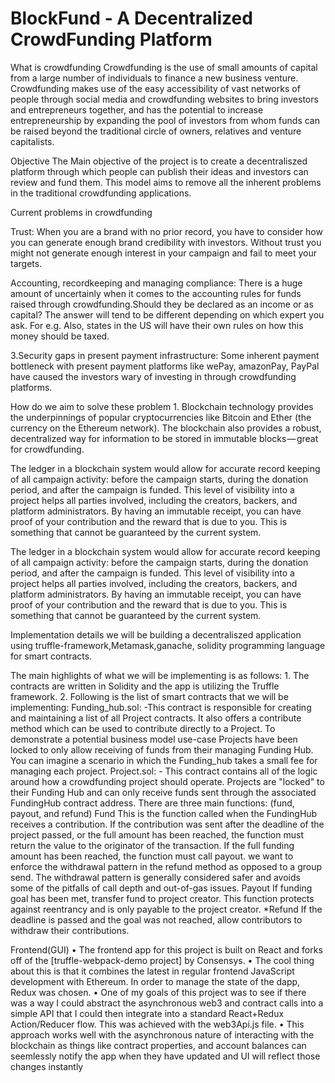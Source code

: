 # BlockFund - A Decentralized CrowdFunding Platform
What is crowdfunding Crowdfunding is the use of small amounts of capital from a large number of individuals to finance a new business venture. Crowdfunding makes use of the easy accessibility of vast networks of people through social media and crowdfunding websites to bring investors and entrepreneurs together, and has the potential to increase entrepreneurship by expanding the pool of investors from whom funds can be raised beyond the traditional circle of owners, relatives and venture capitalists.

Objective The Main objective of the project is to create a decentraliszed platform through which people can publish their ideas and investors can review and fund them. This model aims to remove all the inherent problems in the traditional crowdfunding applications.

Current problems in crowdfunding

Trust: When you are a brand with no prior record, you have to consider how you can generate enough brand credibility with investors. Without trust you might not generate enough interest in your campaign and fail to meet your targets.

Accounting, recordkeeping and managing compliance: There is a huge amount of uncertainly when it comes to the accounting rules for funds raised through crowdfunding.Should they be declared as an income or as capital? The answer will tend to be different depending on which expert you ask. For e.g. Also, states in the US will have their own rules on how this money should be taxed.

3.Security gaps in present payment infrastructure: Some inherent payment bottleneck with present payment platforms like wePay, amazonPay, PayPal have caused the investors wary of investing in through crowdfunding platforms.

How do we aim to solve these problem 1. Blockchain technology provides the underpinnings of popular cryptocurrencies like Bitcoin and Ether (the currency on the Ethereum network). The blockchain also provides a robust, decentralized way for information to be stored in immutable blocks — great for crowdfunding.

The ledger in a blockchain system would allow for accurate record keeping of all campaign activity: before the campaign starts, during the donation period, and after the campaign is funded. This level of visibility into a project helps all parties involved, including the creators, backers, and platform administrators. By having an immutable receipt, you can have proof of your contribution and the reward that is due to you. This is something that cannot be guaranteed by the current system.

The ledger in a blockchain system would allow for accurate record keeping of all campaign activity: before the campaign starts, during the donation period, and after the campaign is funded. This level of visibility into a project helps all parties involved, including the creators, backers, and platform administrators. By having an immutable receipt, you can have proof of your contribution and the reward that is due to you. This is something that cannot be guaranteed by the current system.

Implementation details we will be building a decentraliszed application using truffle-framework,Metamask,ganache, solidity programming language for smart contracts.

The main highlights of what we will be implementing is as follows: 1. The contracts are written in Solidity and the app is utilizing the Truffle framework. 2. Following is the list of smart contracts that we will be implementing: Funding_hub.sol: -This contract is responsible for creating and maintaining a list of all Project contracts. It also offers a contribute method which can be used to contribute directly to a Project. To demonstrate a potential business model use-case Projects have been locked to only allow receiving of funds from their managing Funding Hub. You can imagine a scenario in which the Funding_hub takes a small fee for managing each project. Project.sol: - This contract contains all of the logic around how a crowdfunding project should operate. Projects are "locked" to their Funding Hub and can only receive funds sent through the associated FundingHub contract address. There are three main functions: (fund, payout, and refund) Fund This is the function called when the FundingHub receives a contribution. If the contribution was sent after the deadline of the project passed, or the full amount has been reached, the function must return the value to the originator of the transaction. If the full funding amount has been reached, the function must call payout. we want to enforce the withdrawal pattern in the refund method as opposed to a group send. The withdrawal pattern is generally considered safer and avoids some of the pitfalls of call depth and out-of-gas issues. Payout If funding goal has been met, transfer fund to project creator. This function protects against reentrancy and is only payable to the project creator. *Refund If the deadline is passed and the goal was not reached, allow contributors to withdraw their contributions.

Frontend(GUI) • The frontend app for this project is built on React and forks off of the [truffle-webpack-demo project] by Consensys. • The cool thing about this is that it combines the latest in regular frontend JavaScript development with Ethereum. In order to manage the state of the dapp, Redux was chosen. • One of my goals of this project was to see if there was a way I could abstract the asynchronous web3 and contract calls into a simple API that I could then integrate into a standard React+Redux Action/Reducer flow. This was achieved with the web3Api.js file. • This approach works well with the asynchronous nature of interacting with the blockchain as things like contract properties, and account balances can seemlessly notify the app when they have updated and UI will reflect those changes instantly
